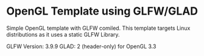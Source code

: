 # OpenGL Template using GLFW/GLAD

Simple OpenGL template with GLFW comiled. This template targets Linux distributions as it uses a static GLFW Library.

GLFW Version: 3.9.9
GLAD: 2 (header-only) for OpenGL 3.3
